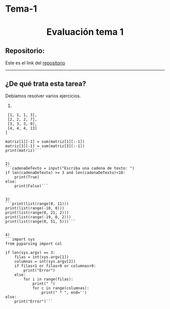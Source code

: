 # Tema-1
<h1 align="center">	Evaluación tema 1</h1>

<h2>Repositorio:</h2>

Este es el link del [repositorio](https://github.com/crltsnch/Tema-1)

***
<h2>¿De qué trata esta tarea?</h2>
Debíamos resolver varios ejercicios.


1)
```matriz = [
 [1, 1, 1, 3],
 [2, 2, 2, 7],
 [3, 3, 3, 9],
 [4, 4, 4, 13]
]

matriz[1][-1] = sum(matriz[1][:-1])
matriz[3][-1] = sum(matriz[3][:-1])
print(matriz)```


2)
```cadenaDeTexto = input("Escriba una cadena de texto: ")
if len(cadenaDeTexto) >= 3 and len(cadenaDeTexto)<10:
    print(True)
else:
    print(False)```


3)
```print(list(range(0, 11)))
print(list(range(-10, 0)))
print(list(range(0, 21, 2)))
print(list(range(-19, 0, 2)))
print(list(range(0, 51, 5)))```


4)
```import sys
from pyparsing import col

if len(sys.argv) == 3:
    filas = int(sys.argv[1])
    columnas = int(sys.argv[2])
    if filas<1 or filas>9 or columnas>9:
        print("Error")
    else:
        for i in range(filas):
            print(" ")
            for c in range(columnas):
                print(" * ", end='')
else:
    print("Error")```
